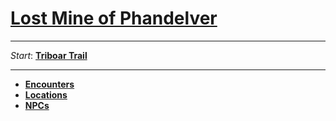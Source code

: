# [Lost Mine of Phandelver](https://5e.tools/adventure.html#lmop)
---

_Start_: **[Triboar Trail](./locations/triboar-trail.md)**

---

- **[Encounters](./encounters/encounters.md)**
- **[Locations](./locations/locations.md)**
- **[NPCs](./npcs/npcs.md)**